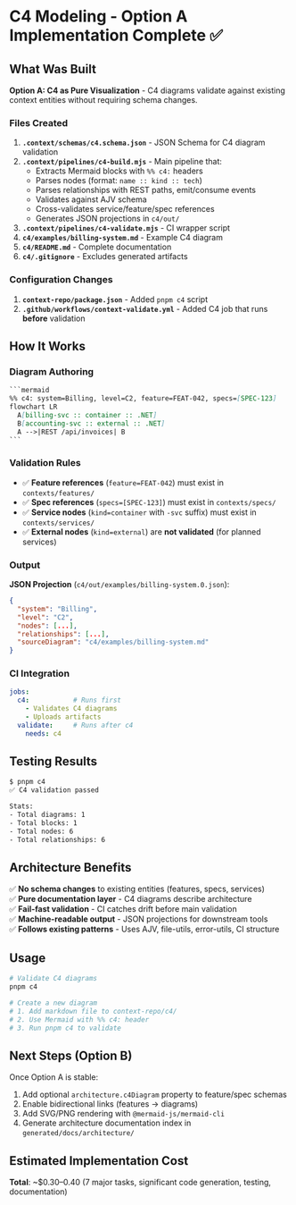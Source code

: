 # C4 Modeling - Option A Implementation Complete ✅

## What Was Built

**Option A: C4 as Pure Visualization** - C4 diagrams validate against existing context entities without requiring schema changes.

### Files Created

1. **`.context/schemas/c4.schema.json`** - JSON Schema for C4 diagram validation
2. **`.context/pipelines/c4-build.mjs`** - Main pipeline that:
   - Extracts Mermaid blocks with `%% c4:` headers
   - Parses nodes (format: `name :: kind :: tech`)
   - Parses relationships with REST paths, emit/consume events
   - Validates against AJV schema
   - Cross-validates service/feature/spec references
   - Generates JSON projections in `c4/out/`
3. **`.context/pipelines/c4-validate.mjs`** - CI wrapper script
4. **`c4/examples/billing-system.md`** - Example C4 diagram
5. **`c4/README.md`** - Complete documentation
6. **`c4/.gitignore`** - Excludes generated artifacts

### Configuration Changes

1. **`context-repo/package.json`** - Added `pnpm c4` script
2. **`.github/workflows/context-validate.yml`** - Added C4 job that runs **before** validation

## How It Works

### Diagram Authoring

```markdown
​```mermaid
%% c4: system=Billing, level=C2, feature=FEAT-042, specs=[SPEC-123]
flowchart LR
  A[billing-svc :: container :: .NET]
  B[accounting-svc :: external :: .NET]
  A -->|REST /api/invoices| B
​```
```

### Validation Rules

- ✅ **Feature references** (`feature=FEAT-042`) must exist in `contexts/features/`
- ✅ **Spec references** (`specs=[SPEC-123]`) must exist in `contexts/specs/`
- ✅ **Service nodes** (`kind=container` with `-svc` suffix) must exist in `contexts/services/`
- ✅ **External nodes** (`kind=external`) are **not validated** (for planned services)

### Output

**JSON Projection** (`c4/out/examples/billing-system.0.json`):
```json
{
  "system": "Billing",
  "level": "C2",
  "nodes": [...],
  "relationships": [...],
  "sourceDiagram": "c4/examples/billing-system.md"
}
```

### CI Integration

```yaml
jobs:
  c4:           # Runs first
    - Validates C4 diagrams
    - Uploads artifacts
  validate:     # Runs after c4
    needs: c4
```

## Testing Results

```bash
$ pnpm c4
✅ C4 validation passed

Stats:
- Total diagrams: 1
- Total blocks: 1
- Total nodes: 6
- Total relationships: 6
```

## Architecture Benefits

✅ **No schema changes** to existing entities (features, specs, services)  
✅ **Pure documentation layer** - C4 diagrams describe architecture  
✅ **Fail-fast validation** - CI catches drift before main validation  
✅ **Machine-readable output** - JSON projections for downstream tools  
✅ **Follows existing patterns** - Uses AJV, file-utils, error-utils, CI structure  

## Usage

```bash
# Validate C4 diagrams
pnpm c4

# Create a new diagram
# 1. Add markdown file to context-repo/c4/
# 2. Use Mermaid with %% c4: header
# 3. Run pnpm c4 to validate
```

## Next Steps (Option B)

Once Option A is stable:
1. Add optional `architecture.c4Diagram` property to feature/spec schemas
2. Enable bidirectional links (features → diagrams)
3. Add SVG/PNG rendering with `@mermaid-js/mermaid-cli`
4. Generate architecture documentation index in `generated/docs/architecture/`

## Estimated Implementation Cost

**Total**: ~$0.30–0.40 (7 major tasks, significant code generation, testing, documentation)
